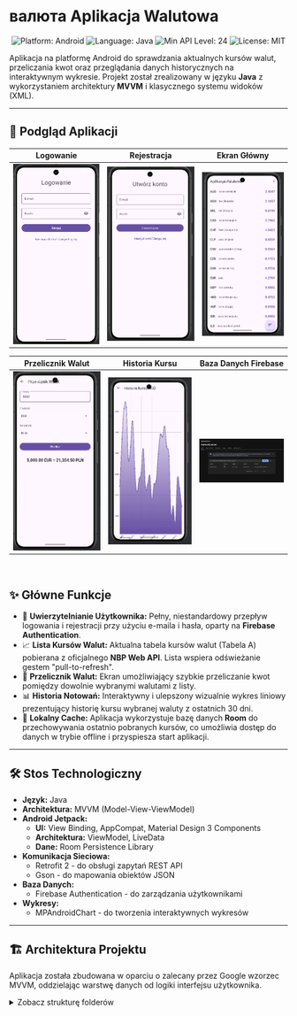 #  валюта Aplikacja Walutowa

<p align="center">
  <img src="https://img.shields.io/badge/Platform-Android-green.svg" alt="Platform: Android">
  <img src="https://img.shields.io/badge/Language-Java-blue.svg" alt="Language: Java">
  <img src="https://img.shields.io/badge/API-24%2B-orange.svg" alt="Min API Level: 24">
  <img src="https://img.shields.io/badge/License-MIT-lightgrey.svg" alt="License: MIT">
</p>

Aplikacja na platformę Android do sprawdzania aktualnych kursów walut, przeliczania kwot oraz przeglądania danych historycznych na interaktywnym wykresie. Projekt został zrealizowany w języku **Java** z wykorzystaniem architektury **MVVM** i klasycznego systemu widoków (XML).

---

## 📱 Podgląd Aplikacji

| Logowanie | Rejestracja | Ekran Główny |
| :---: |:---:|:---:|
| <img src="https://github.com/woy2202/AplikacjaWalutowa/raw/master/app/screenshots/Logowanie.png" alt="Ekran Logowania" width="200"/> | <img src="https://github.com/woy2202/AplikacjaWalutowa/blob/master/app/screenshots/Rejestracja.png" width="200"/> | <img src="https://github.com/woy2202/AplikacjaWalutowa/blob/master/app/screenshots/Strona%20g%C5%82%C3%B3wna.png" alt="Ekran Główny z listą walut" width="200"/> |

| Przelicznik Walut | Historia Kursu | Baza Danych Firebase |
| :---: |:---:|:---:|
| <img src="https://github.com/woy2202/AplikacjaWalutowa/blob/master/app/screenshots/Przelicznik.png" alt="Ekran Przelicznika Walut" width="200"/> | <img src="https://github.com/woy2202/AplikacjaWalutowa/blob/master/app/screenshots/Historia%20kursu.png" alt="Ekran Historii Kursu" width="200"/> | <img src="https://github.com/woy2202/AplikacjaWalutowa/blob/master/app/screenshots/firebase.png" alt="Potwierdzenie użytkownika w Firebase" width="200"/> |

<br>

## ✨ Główne Funkcje

* 🔑 **Uwierzytelnianie Użytkownika:** Pełny, niestandardowy przepływ logowania i rejestracji przy użyciu e-maila i hasła, oparty na **Firebase Authentication**.
* 📈 **Lista Kursów Walut:** Aktualna tabela kursów walut (Tabela A) pobierana z oficjalnego **NBP Web API**. Lista wspiera odświeżanie gestem "pull-to-refresh".
* 💸 **Przelicznik Walut:** Ekran umożliwiający szybkie przeliczanie kwot pomiędzy dowolnie wybranymi walutami z listy.
* 📊 **Historia Notowań:** Interaktywny i ulepszony wizualnie wykres liniowy prezentujący historię kursu wybranej waluty z ostatnich 30 dni.
* 💾 **Lokalny Cache:** Aplikacja wykorzystuje bazę danych **Room** do przechowywania ostatnio pobranych kursów, co umożliwia dostęp do danych w trybie offline i przyspiesza start aplikacji.

---

## 🛠️ Stos Technologiczny

* **Język:** Java
* **Architektura:** MVVM (Model-View-ViewModel)
* **Android Jetpack:**
    * **UI:** View Binding, AppCompat, Material Design 3 Components
    * **Architektura:** ViewModel, LiveData
    * **Dane:** Room Persistence Library
* **Komunikacja Sieciowa:**
    * Retrofit 2 - do obsługi zapytań REST API
    * Gson - do mapowania obiektów JSON
* **Baza Danych:**
    * Firebase Authentication - do zarządzania użytkownikami
* **Wykresy:**
    * MPAndroidChart - do tworzenia interaktywnych wykresów

---

## 🏗️ Architektura Projektu

Aplikacja została zbudowana w oparciu o zalecany przez Google wzorzec MVVM, oddzielając warstwę danych od logiki interfejsu użytkownika.

<details>
  <summary>Zobacz strukturę folderów</summary>
